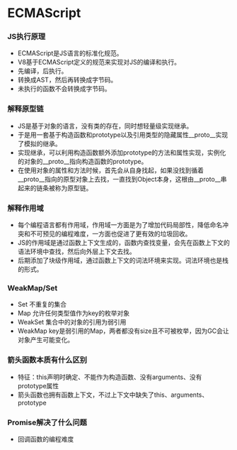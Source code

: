 # ECMAScript
### JS执行原理

- ECMAScript是JS语言的标准化规范。
- V8基于ECMAScript定义的规范来实现对JS的编译和执行。
- 先编译，后执行。
- 转换成AST，然后再转换成字节码。
- 未执行的函数不会转换成字节码。

### 解释原型链

- JS是基于对象的语言，没有类的存在，同时想轻量级实现继承。
- 于是用一套基于构造函数和prototype以及引用类型的隐藏属性__proto__实现了模拟的继承。
- 实现继承，可以利用构造函数额外添加prototype的方法和属性实现，实例化的对象的__proto__指向构造函数的prototype。
- 在使用对象的属性和方法时候，首先会从自身找起，如果没找到循着__proto__指向的原型对象上去找，一直找到Object本身，这根由__proto__串起来的链条被称为原型链。

### 解释作用域

- 每个编程语言都有作用域，作用域一方面是为了增加代码局部性，降低命名冲突和不可预见的编程难度，一方面也促进了更有效的垃圾回收。
- JS的作用域是通过函数上下文生成的，函数内查找变量，会先在函数上下文的语法环境中查找，然后向外层上下文去找。
- 后期添加了块级作用域，通过函数上下文的词法环境来实现。词法环境也是栈的形式。

### WeakMap/Set

- Set 不重复的集合
- Map 允许任何类型值作为key的枚举对象
- WeakSet 集合中的对象的引用为弱引用
- WeakMap key是弱引用的Map，两者都没有size且不可被枚举，因为GC会让对象产生可能变化。

### 箭头函数本质有什么区别

- 特征：this声明时确定、不能作为构造函数、没有arguments、没有prototype属性
- 箭头函数也拥有函数上下文，不过上下文中缺失了this、arguments、prototype

### Promise解决了什么问题

- 回调函数的编程难度

